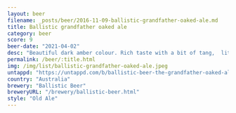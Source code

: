 ```yaml
---
layout: beer
filename: _posts/beer/2016-11-09-ballistic-grandfather-oaked-ale.md
title: Ballistic grandfather oaked ale
category: beer
score: 9
beer-date: "2021-04-02"
desc: "Beautiful dark amber colour. Rich taste with a bit of tang,  little bit of sweetness. Very little on the hop side and one for savouring over a long time"
permalink: /beer/:title.html
img: /img/list/ballistic-grandfather-oaked-ale.jpeg
untappd: "https://untappd.com/b/ballistic-beer-the-grandfather-oaked-ale/1790947"
country: "Australia"
brewery: "Ballistic Beer"
breweryURL: "/brewery/ballistic-beer.html"
style: "Old Ale"
---
```

